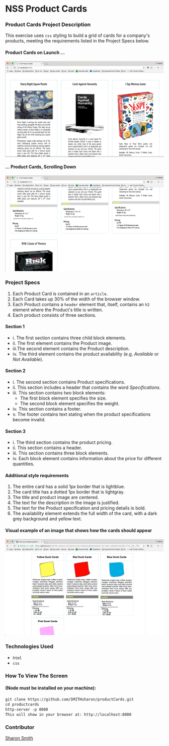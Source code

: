 # NSS Product Cards

### Product Cards Project Description 
This exercise uses `css` styling to build a grid of cards for a company's products, meeting the requirements listed in the Project Specs below. 

#### Product Cards on Launch ... 
![Product Cards on Launch](https://raw.githubusercontent.com/SMITHsharon/productCards/screens/screens/Products%20Cards%20Screen%20Grab.png)

#### ... Product Cards, Scrolling Down 
![Product Cards, upon Scrolling](https://raw.githubusercontent.com/SMITHsharon/productCards/screens/screens/Products%20Cards%20Screen%20Scroll.png)


### Project Specs
1. Each Product Card is contained in an `article`.
2. Each Card takes up 30% of the width of the browser window.
3. Each Product contains a `header` element that, itself, contains an `h2` element where the Product's title is written.
4. Each product consists of three sections.

#### Section 1
- i. The first section contains three child block elements.
- ii. The first element contains the Product image.
- iii.The second element contains the Product description.
- iv. The third element contains the product availability (e.g. *Available* or *Not Available*).

#### Section 2
- i. The second section contains Product specifications.
- ii. This section includes a header that contains the word *Specifications*.
- iii. This section contains two block elements:
	- The first block element specifies the size.
	- The second block element specifies the weight.
- iv. This section contains a footer.
- v. The footer contains text stating when the product specifications become invalid.

#### Section 3
- i. The third section contains the product pricing.
- ii. This section contains a header.
- iii. This section contains three block elements.
- iv. Each block element contains information about the price for different quantities.

#### Additional style requirements
1. The entire card has a solid 1px border that is lightblue.
2. The card title has a dotted 1px border that is lightgray.
3. The title and product image are centered.
4. The text for the description in the image is justified.
5. The text for the Product specification and pricing details is bold.
6. The availability element extends the full width of the card, with a dark grey background and yellow text.


#### Visual example of an image that shows how the cards should appear
![Example Image](https://raw.githubusercontent.com/SMITHsharon/productCards/screens/screens/Example%20Image.png)


### Technologies Used
- `html`
- `css`


### How To View The Screen 
#### (Node must be installed on your machine):
```
git clone https://github.com/SMITHsharon/productCards.git
cd productcards
http-server -p 8080
This will show in your browser at: http://localhost:8080
```


### Contributor
[Sharon Smith](https://github.com/SMITHsharon)

